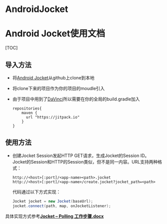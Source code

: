# AndroidJocket
# Android Jocket使用文档

[TOC]

## 导入方法

- 将[Android Jocket](https://github.com/ninty90/AndroidJocket)从github上clone到本地

- 将clone下来的项目作为你的项目的moudle引入

- 由于项目中用到了[DaVinci](https://github.com/ninty90/DaVinci)所以需要在你的全局的build.gradle加入

  ```
  repositories{
      maven { 
      	url "https://jitpack.io" 
      }
  }
  ```

## 使用方法

- 创建Jocket Session发起HTTP GET请求，生成Jocket的Session ID。Jocket的Session和HTTP的Session类似，但不是同一内容。URL支持两种格式：

  ```
  http://<host>[:port]/<app-name><path>.jocket
  http://<host>[:port]/<app-name>/create.jocket?jocket_path=<path>
  ```

  代码通过以下方式实现：

  ```java
  Jocket jocket = new Jocket(baseUrl);
  jocket.connect(path, map, onJocketListener);
  ```

具体实现方式参考[**Jocket – Polling 工作步骤.docx**](https://github.com/ninty90/AndroidJocket/blob/master/Jocket%20%E2%80%93%20Polling%20%E5%B7%A5%E4%BD%9C%E6%AD%A5%E9%AA%A4.docx)
